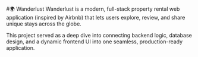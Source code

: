 #🌍 Wanderlust
Wanderlust is a modern, full-stack property rental web application (inspired by Airbnb) that lets users explore, review, and share unique stays across the globe.

This project served as a deep dive into connecting backend logic, database design, and a dynamic frontend UI into one seamless, production-ready application.
